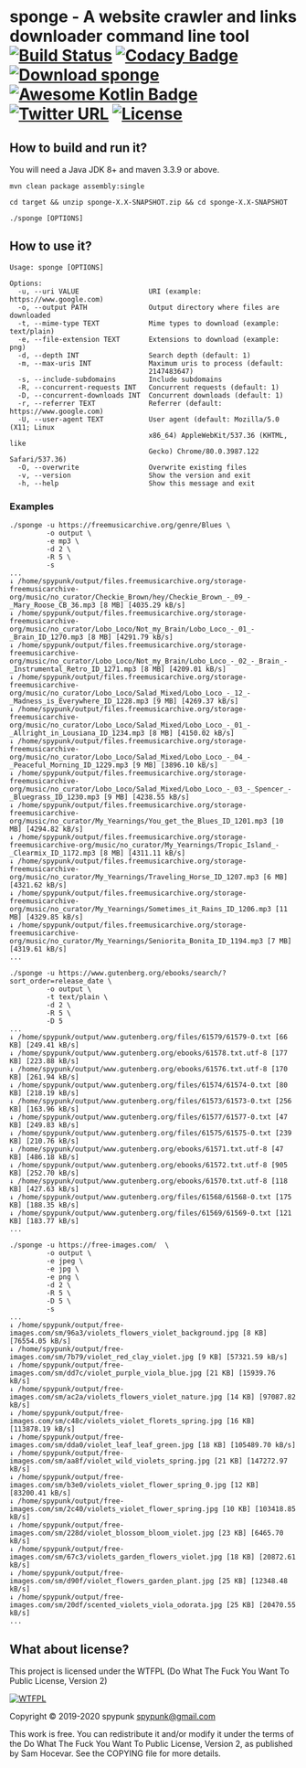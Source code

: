 sponge - A website crawler and links downloader command line tool [![Build Status](https://travis-ci.org/spypunk/sponge.svg?branch=master)](https://travis-ci.org/spypunk/sponge) [![Codacy Badge](https://api.codacy.com/project/badge/Grade/d82ffffb736c4d82858a63385a6f900a)](https://www.codacy.com/manual/spypunk/sponge?utm_source=github.com&amp;utm_medium=referral&amp;utm_content=spypunk/sponge&amp;utm_campaign=Badge_Grade) [![Download sponge](https://img.shields.io/sourceforge/dt/spypunk-sponge.svg)](https://sourceforge.net/projects/spypunk-sponge/files/latest/download) [![Awesome Kotlin Badge](https://kotlin.link/awesome-kotlin.svg)](https://github.com/KotlinBy/awesome-kotlin) [![Twitter URL](https://img.shields.io/twitter/url/https/twitter.com/fold_left.svg?style=social&label=Follow)](https://twitter.com/spypunkk) [![License](http://www.wtfpl.net/wp-content/uploads/2012/12/wtfpl-badge-4.png)](http://www.wtfpl.net/)
===
## How to build and run it?
You will need a Java JDK 8+ and maven 3.3.9 or above.
~~~
mvn clean package assembly:single

cd target && unzip sponge-X.X-SNAPSHOT.zip && cd sponge-X.X-SNAPSHOT

./sponge [OPTIONS]
~~~
## How to use it?
~~~
Usage: sponge [OPTIONS]

Options:
  -u, --uri VALUE                 URI (example: https://www.google.com)
  -o, --output PATH               Output directory where files are downloaded
  -t, --mime-type TEXT            Mime types to download (example: text/plain)
  -e, --file-extension TEXT       Extensions to download (example: png)
  -d, --depth INT                 Search depth (default: 1)
  -m, --max-uris INT              Maximum uris to process (default:
                                  2147483647)
  -s, --include-subdomains        Include subdomains
  -R, --concurrent-requests INT   Concurrent requests (default: 1)
  -D, --concurrent-downloads INT  Concurrent downloads (default: 1)
  -r, --referrer TEXT             Referrer (default: https://www.google.com)
  -U, --user-agent TEXT           User agent (default: Mozilla/5.0 (X11; Linux
                                  x86_64) AppleWebKit/537.36 (KHTML, like
                                  Gecko) Chrome/80.0.3987.122 Safari/537.36)
  -O, --overwrite                 Overwrite existing files
  -v, --version                   Show the version and exit
  -h, --help                      Show this message and exit
~~~
### Examples
~~~
./sponge -u https://freemusicarchive.org/genre/Blues \
         -o output \
         -e mp3 \
         -d 2 \
         -R 5 \
         -s
...
↓ /home/spypunk/output/files.freemusicarchive.org/storage-freemusicarchive-org/music/no_curator/Checkie_Brown/hey/Checkie_Brown_-_09_-_Mary_Roose_CB_36.mp3 [8 MB] [4035.29 kB/s]
↓ /home/spypunk/output/files.freemusicarchive.org/storage-freemusicarchive-org/music/no_curator/Lobo_Loco/Not_my_Brain/Lobo_Loco_-_01_-_Brain_ID_1270.mp3 [8 MB] [4291.79 kB/s]
↓ /home/spypunk/output/files.freemusicarchive.org/storage-freemusicarchive-org/music/no_curator/Lobo_Loco/Not_my_Brain/Lobo_Loco_-_02_-_Brain_-_Instrumental_Retro_ID_1271.mp3 [8 MB] [4209.01 kB/s]
↓ /home/spypunk/output/files.freemusicarchive.org/storage-freemusicarchive-org/music/no_curator/Lobo_Loco/Salad_Mixed/Lobo_Loco_-_12_-_Madness_is_Everywhere_ID_1228.mp3 [9 MB] [4269.37 kB/s]
↓ /home/spypunk/output/files.freemusicarchive.org/storage-freemusicarchive-org/music/no_curator/Lobo_Loco/Salad_Mixed/Lobo_Loco_-_01_-_Allright_in_Lousiana_ID_1234.mp3 [8 MB] [4150.02 kB/s]
↓ /home/spypunk/output/files.freemusicarchive.org/storage-freemusicarchive-org/music/no_curator/Lobo_Loco/Salad_Mixed/Lobo_Loco_-_04_-_Peaceful_Morning_ID_1229.mp3 [9 MB] [3896.10 kB/s]
↓ /home/spypunk/output/files.freemusicarchive.org/storage-freemusicarchive-org/music/no_curator/Lobo_Loco/Salad_Mixed/Lobo_Loco_-_03_-_Spencer_-_Bluegrass_ID_1230.mp3 [9 MB] [4238.55 kB/s]
↓ /home/spypunk/output/files.freemusicarchive.org/storage-freemusicarchive-org/music/no_curator/My_Yearnings/You_get_the_Blues_ID_1201.mp3 [10 MB] [4294.82 kB/s]
↓ /home/spypunk/output/files.freemusicarchive.org/storage-freemusicarchive-org/music/no_curator/My_Yearnings/Tropic_Island_-_Clearmix_ID_1172.mp3 [8 MB] [4311.11 kB/s]
↓ /home/spypunk/output/files.freemusicarchive.org/storage-freemusicarchive-org/music/no_curator/My_Yearnings/Traveling_Horse_ID_1207.mp3 [6 MB] [4321.62 kB/s]
↓ /home/spypunk/output/files.freemusicarchive.org/storage-freemusicarchive-org/music/no_curator/My_Yearnings/Sometimes_it_Rains_ID_1206.mp3 [11 MB] [4329.85 kB/s]
↓ /home/spypunk/output/files.freemusicarchive.org/storage-freemusicarchive-org/music/no_curator/My_Yearnings/Seniorita_Bonita_ID_1194.mp3 [7 MB] [4319.61 kB/s]
...
~~~
~~~
./sponge -u https://www.gutenberg.org/ebooks/search/?sort_order=release_date \
         -o output \
         -t text/plain \
         -d 2 \
         -R 5 \
         -D 5
...
↓ /home/spypunk/output/www.gutenberg.org/files/61579/61579-0.txt [66 KB] [249.41 kB/s]
↓ /home/spypunk/output/www.gutenberg.org/ebooks/61578.txt.utf-8 [177 KB] [223.88 kB/s]
↓ /home/spypunk/output/www.gutenberg.org/ebooks/61576.txt.utf-8 [170 KB] [261.94 kB/s]
↓ /home/spypunk/output/www.gutenberg.org/files/61574/61574-0.txt [80 KB] [218.19 kB/s]
↓ /home/spypunk/output/www.gutenberg.org/files/61573/61573-0.txt [256 KB] [163.96 kB/s]
↓ /home/spypunk/output/www.gutenberg.org/files/61577/61577-0.txt [47 KB] [249.83 kB/s]
↓ /home/spypunk/output/www.gutenberg.org/files/61575/61575-0.txt [239 KB] [210.76 kB/s]
↓ /home/spypunk/output/www.gutenberg.org/ebooks/61571.txt.utf-8 [47 KB] [486.18 kB/s]
↓ /home/spypunk/output/www.gutenberg.org/ebooks/61572.txt.utf-8 [905 KB] [252.70 kB/s]
↓ /home/spypunk/output/www.gutenberg.org/ebooks/61570.txt.utf-8 [118 KB] [427.63 kB/s]
↓ /home/spypunk/output/www.gutenberg.org/files/61568/61568-0.txt [175 KB] [188.35 kB/s]
↓ /home/spypunk/output/www.gutenberg.org/files/61569/61569-0.txt [121 KB] [183.77 kB/s]
...
~~~
~~~
./sponge -u https://free-images.com/  \
         -o output \
         -e jpeg \
         -e jpg \
         -e png \
         -d 2 \
         -R 5 \
         -D 5 \
         -s
...
↓ /home/spypunk/output/free-images.com/sm/96a3/violets_flowers_violet_background.jpg [8 KB] [76554.05 kB/s]
↓ /home/spypunk/output/free-images.com/sm/7b79/violet_red_clay_violet.jpg [9 KB] [57321.59 kB/s]
↓ /home/spypunk/output/free-images.com/sm/dd7c/violet_purple_viola_blue.jpg [21 KB] [15939.76 kB/s]
↓ /home/spypunk/output/free-images.com/sm/ac2a/violets_flowers_violet_nature.jpg [14 KB] [97087.82 kB/s]
↓ /home/spypunk/output/free-images.com/sm/c48c/violets_violet_florets_spring.jpg [16 KB] [113878.19 kB/s]
↓ /home/spypunk/output/free-images.com/sm/dda0/violet_leaf_leaf_green.jpg [18 KB] [105489.70 kB/s]
↓ /home/spypunk/output/free-images.com/sm/aa8f/violet_wild_violets_spring.jpg [21 KB] [147272.97 kB/s]
↓ /home/spypunk/output/free-images.com/sm/b3e0/violets_violet_flower_spring_0.jpg [12 KB] [83200.41 kB/s]
↓ /home/spypunk/output/free-images.com/sm/2c40/violets_violet_flower_spring.jpg [10 KB] [103418.85 kB/s]
↓ /home/spypunk/output/free-images.com/sm/228d/violet_blossom_bloom_violet.jpg [23 KB] [6465.70 kB/s]
↓ /home/spypunk/output/free-images.com/sm/67c3/violets_garden_flowers_violet.jpg [18 KB] [20872.61 kB/s]
↓ /home/spypunk/output/free-images.com/sm/d90f/violet_flowers_garden_plant.jpg [25 KB] [12348.48 kB/s]
↓ /home/spypunk/output/free-images.com/sm/20df/scented_violets_viola_odorata.jpg [25 KB] [20470.55 kB/s]
...
~~~
## What about license?
This project is licensed under the WTFPL (Do What The Fuck You Want To Public License, Version 2)

[![WTFPL](http://www.wtfpl.net/wp-content/uploads/2012/12/logo-160x116.png)](http://www.wtfpl.net/)

Copyright © 2019-2020 spypunk [spypunk@gmail.com](mailto:spypunk@gmail.com)

This work is free. You can redistribute it and/or modify it under the terms of the Do What The Fuck You Want To Public License, Version 2, as published by Sam Hocevar. See the COPYING file for more details.
